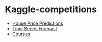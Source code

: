 # Kaggle-competitions

* [House Price Predictions](https://github.com/FacuJulia/Kaggle-competitions/tree/main/House-Price)
* [Time Series Forecast](https://github.com/FacuJulia/Kaggle-competitions/tree/main/Forecasting)
* [Courses](https://github.com/FacuJulia/Kaggle-competitions/tree/main/Learn)
